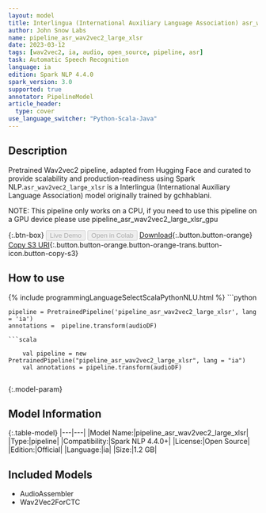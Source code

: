 ```yaml
---
layout: model
title: Interlingua (International Auxiliary Language Association) asr_wav2vec2_large_xlsr TFWav2Vec2ForCTC from gchhablani
author: John Snow Labs
name: pipeline_asr_wav2vec2_large_xlsr
date: 2023-03-12
tags: [wav2vec2, ia, audio, open_source, pipeline, asr]
task: Automatic Speech Recognition
language: ia
edition: Spark NLP 4.4.0
spark_version: 3.0
supported: true
annotator: PipelineModel
article_header:
  type: cover
use_language_switcher: "Python-Scala-Java"
---
```


## Description

Pretrained Wav2vec2  pipeline, adapted from Hugging Face and curated to provide scalability and production-readiness using Spark NLP.`asr_wav2vec2_large_xlsr` is a Interlingua (International Auxiliary Language Association) model originally trained by gchhablani.

NOTE: This pipeline only works on a CPU, if you need to use this pipeline on a GPU device please use pipeline_asr_wav2vec2_large_xlsr_gpu

{:.btn-box}
<button class="button button-orange" disabled>Live Demo</button>
<button class="button button-orange" disabled>Open in Colab</button>
[Download](https://s3.amazonaws.com/auxdata.johnsnowlabs.com/public/models/pipeline_asr_wav2vec2_large_xlsr_ia_4.4.0_3.0_1678636212149.zip){:.button.button-orange}
[Copy S3 URI](s3://auxdata.johnsnowlabs.com/public/models/pipeline_asr_wav2vec2_large_xlsr_ia_4.4.0_3.0_1678636212149.zip){:.button.button-orange.button-orange-trans.button-icon.button-copy-s3}

## How to use



<div class="tabs-box" markdown="1">
{% include programmingLanguageSelectScalaPythonNLU.html %}
```python

    pipeline = PretrainedPipeline('pipeline_asr_wav2vec2_large_xlsr', lang = 'ia')
    annotations =  pipeline.transform(audioDF)
    
```
```scala

    val pipeline = new PretrainedPipeline("pipeline_asr_wav2vec2_large_xlsr", lang = "ia")
    val annotations = pipeline.transform(audioDF)
    
```
</div>

{:.model-param}
## Model Information

{:.table-model}
|---|---|
|Model Name:|pipeline_asr_wav2vec2_large_xlsr|
|Type:|pipeline|
|Compatibility:|Spark NLP 4.4.0+|
|License:|Open Source|
|Edition:|Official|
|Language:|ia|
|Size:|1.2 GB|

## Included Models

- AudioAssembler
- Wav2Vec2ForCTC